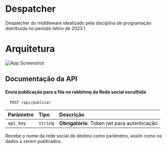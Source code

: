 
# Despatcher
Despatcher do middleware idealizado pela disciplina de programação distribuida no periodo letivo de 2023.1
#
# Arquitetura

![App Screenshot](https://cdn.discordapp.com/attachments/1110264962665943123/1110531478615502848/Captura_de_Tela_2023-05-23_as_08.35.19.png)

## Documentação da API

#### Envia publicação para a fila no rabbitmq da Rede social escolhida

```http
  POST /api/publicar
```

| Parâmetro   | Tipo       | Descrição                           |
| :---------- | :--------- | :---------------------------------- |
| `api_key` | `string` | **Obrigatório**. Token jwt para autenticação |

Recebe o nome da rede social de destino como parâmetro, assim como os dados a serem publicados.